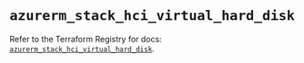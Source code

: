 # `azurerm_stack_hci_virtual_hard_disk`

Refer to the Terraform Registry for docs: [`azurerm_stack_hci_virtual_hard_disk`](https://registry.terraform.io/providers/hashicorp/azurerm/4.8.0/docs/resources/stack_hci_virtual_hard_disk).
